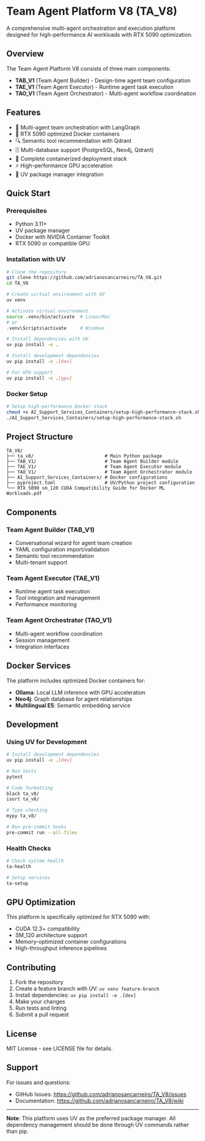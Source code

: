 # Team Agent Platform V8 (TA_V8)

A comprehensive multi-agent orchestration and execution platform designed for high-performance AI workloads with RTX 5090 optimization.

## Overview

The Team Agent Platform V8 consists of three main components:

- **TAB_V1** (Team Agent Builder) - Design-time agent team configuration
- **TAE_V1** (Team Agent Executor) - Runtime agent task execution  
- **TAO_V1** (Team Agent Orchestrator) - Multi-agent workflow coordination

## Features

- 🤖 Multi-agent team orchestration with LangGraph
- 🚀 RTX 5090 optimized Docker containers
- 🔍 Semantic tool recommendation with Qdrant
- 🗄️ Multi-database support (PostgreSQL, Neo4j, Qdrant)
- 🐳 Complete containerized deployment stack
- ⚡ High-performance GPU acceleration
- 🔧 UV package manager integration

## Quick Start

### Prerequisites

- Python 3.11+
- UV package manager
- Docker with NVIDIA Container Toolkit
- RTX 5090 or compatible GPU

### Installation with UV

```bash
# Clone the repository
git clone https://github.com/adrianosancarneiro/TA_V8.git
cd TA_V8

# Create virtual environment with UV
uv venv

# Activate virtual environment
source .venv/bin/activate  # Linux/Mac
# or
.venv\Scripts\activate     # Windows

# Install dependencies with UV
uv pip install -e .

# Install development dependencies
uv pip install -e .[dev]

# For GPU support
uv pip install -e .[gpu]
```

### Docker Setup

```bash
# Setup high-performance Docker stack
chmod +x AI_Support_Services_Containers/setup-high-performance-stack.sh
./AI_Support_Services_Containers/setup-high-performance-stack.sh
```

## Project Structure

```
TA_V8/
├── ta_v8/                          # Main Python package
├── TAB_V1/                         # Team Agent Builder module
├── TAE_V1/                         # Team Agent Executor module  
├── TAO_V1/                         # Team Agent Orchestrator module
├── AI_Support_Services_Containers/ # Docker configurations
├── pyproject.toml                  # UV/Python project configuration
└── RTX 5090 sm_120 CUDA Compatibility Guide for Docker ML Workloads.pdf
```

## Components

### Team Agent Builder (TAB_V1)
- Conversational wizard for agent team creation
- YAML configuration import/validation
- Semantic tool recommendation
- Multi-tenant support

### Team Agent Executor (TAE_V1)
- Runtime agent task execution
- Tool integration and management
- Performance monitoring

### Team Agent Orchestrator (TAO_V1)
- Multi-agent workflow coordination
- Session management
- Integration interfaces

## Docker Services

The platform includes optimized Docker containers for:
- **Ollama**: Local LLM inference with GPU acceleration
- **Neo4j**: Graph database for agent relationships
- **Multilingual E5**: Semantic embedding service

## Development

### Using UV for Development

```bash
# Install development dependencies
uv pip install -e .[dev]

# Run tests
pytest

# Code formatting
black ta_v8/
isort ta_v8/

# Type checking
mypy ta_v8/

# Run pre-commit hooks
pre-commit run --all-files
```

### Health Checks

```bash
# Check system health
ta-health

# Setup services
ta-setup
```

## GPU Optimization

This platform is specifically optimized for RTX 5090 with:
- CUDA 12.3+ compatibility
- SM_120 architecture support
- Memory-optimized container configurations
- High-throughput inference pipelines

## Contributing

1. Fork the repository
2. Create a feature branch with UV: `uv venv feature-branch`
3. Install dependencies: `uv pip install -e .[dev]`
4. Make your changes
5. Run tests and linting
6. Submit a pull request

## License

MIT License - see LICENSE file for details.

## Support

For issues and questions:
- GitHub Issues: https://github.com/adrianosancarneiro/TA_V8/issues
- Documentation: https://github.com/adrianosancarneiro/TA_V8/wiki

---

**Note**: This platform uses UV as the preferred package manager. All dependency management should be done through UV commands rather than pip.